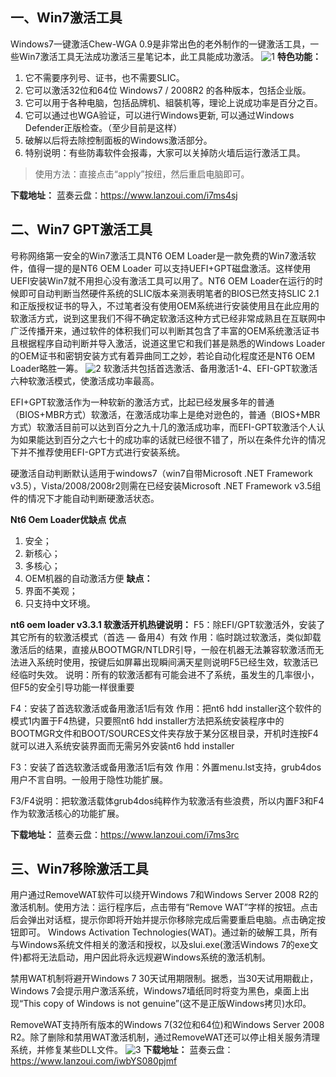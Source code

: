 ## 一、Win7激活工具 
Windows7一键激活Chew-WGA 0.9是非常出色的老外制作的一键激活工具，一些Win7激活工具无法成功激活三星笔记本，此工具能成功激活。
![1](https://github.com/zbccyw/zbccyw.github.io/assets/175001413/038403ce-cd7b-409a-852c-90bf96d12d5b)
**特色功能：**
1. 它不需要序列号、证书，也不需要SLIC。
2. 它可以激活32位和64位 Windows7 / 2008R2 的各种版本，包括企业版。
3. 它可以用于各种电脑，包括品牌机、組裝机等，理论上说成功率是百分之百。
4. 它可以通过也WGA验证，可以进行Windows更新, 可以通过Windows Defender正版检查。（至少目前是这样）
5. 破解以后将去除控制面板的Windows激活部分。
6. 特别说明：有些防毒软件会报毒，大家可以关掉防火墙后运行激活工具。

> 使用方法：直接点击“apply”按纽，然后重启电脑即可。

**下载地址：**
蓝奏云盘：https://www.lanzoui.com/i7ms4sj

## 二、Win7 GPT激活工具
号称网络第一安全的Win7激活工具NT6 OEM Loader是一款免费的Win7激活软件，值得一提的是NT6 OEM Loader 可以支持UEFI+GPT磁盘激活。这样使用UEFI安装Win7就不用担心没有激活工具可以用了。NT6 OEM Loader在运行的时候即可自动判断当然硬件系统的SLIC版本亲测表明笔者的BIOS已然支持SLIC 2.1和正版授权证书的导入，不过笔者没有使用OEM系统进行安装使用且在此应用的软激活方式，说到这里我们不得不确定软激活这种方式已经非常成熟且在互联网中广泛传播开来，通过软件的体积我们可以判断其包含了丰富的OEM系统激活证书且根据程序自动判断并导入激活，说道这里它和我们甚是熟悉的Windows Loader的OEM证书和密钥安装方式有着异曲同工之妙，若论自动化程度还是NT6 OEM Loader略胜一筹。
![2](https://github.com/zbccyw/zbccyw.github.io/assets/175001413/e4774e95-49c7-47e2-b4f5-b0848b73e958)
软激活共包括首选激活、备用激活1-4、EFI-GPT软激活六种软激活模式，使激活成功率最高。  

EFI+GPT软激活作为一种软新的激活方式，比起已经发展多年的普通（BIOS+MBR方式）软激活，在激活成功率上是绝对逊色的，普通（BIOS+MBR方式）软激活目前可以达到百分之九十几的激活成功率，而EFI-GPT软激活个人认为如果能达到百分之六七十的成功率的话就已经很不错了，所以在条件允许的情况下并不推荐使用EFI-GPT方式进行安装系统。

硬激活自动判断默认适用于windows7（win7自带Microsoft .NET Framework v3.5），Vista/2008/2008r2则需在已经安装Microsoft .NET Framework v3.5组件的情况下才能自动判断硬激活状态。

**Nt6 Oem Loader优缺点**
**优点**
1. 安全；
2. 新核心；
3. 多核心；
4. OEM机器的自动激活方便
**缺点：**
1. 界面不美观；
2. 只支持中文环境。

**nt6 oem loader v3.3.1 软激活开机热键说明：**
F5：除EFI/GPT软激活外，安装了其它所有的软激活模式（首选 — 备用4）有效
作用：临时跳过软激活，类似卸载激活后的结果，直接从BOOTMGR/NTLDR引导，一般在机器无法兼容软激活而无法进入系统时使用，按键后如屏幕出现瞬间满天星则说明F5已经生效，软激活已经临时失效。
说明：所有的软激活都有可能会进不了系统，虽发生的几率很小，但F5的安全引导功能一样很重要  
  
F4：安装了首选软激活或备用激活1后有效
作用：把nt6 hdd installer这个软件的模式1内置于F4热键，只要照nt6 hdd installer方法把系统安装程序中的BOOTMGR文件和BOOT/SOURCES文件夹存放于某分区根目录，开机时连按F4就可以进入系统安装界面而无需另外安装nt6 hdd installer  
  
F3：安装了首选软激活或备用激活1后有效
作用：外置menu.lst支持，grub4dos用户不言自明。一般用于隐性功能扩展。  
  
F3/F4说明：把软激活载体grub4dos纯粹作为软激活有些浪费，所以内置F3和F4作为软激活核心的功能扩展。

**下载地址：**
蓝奏云盘：https://www.lanzoui.com/i7ms3rc

## 三、Win7移除激活工具
用户通过RemoveWAT软件可以绕开Windows 7和Windows Server 2008 R2的激活机制。使用方法：运行程序后，点击带有“Remove WAT”字样的按钮。点击后会弹出对话框，提示你即将开始并提示你移除完成后需要重启电脑。点击确定按钮即可。
Windows Activation Technologies(WAT)。通过新的破解工具，所有与Windows系统文件相关的激活和授权，以及slui.exe(激活Windows 7的exe文件)都将无法启动，用户因此将永远规避Windows系统的激活机制。  
  
禁用WAT机制将避开Windows 7 30天试用期限制。据悉，当30天试用期截止，Windows 7会提示用户激活系统，Windows7墙纸同时将变为黑色，桌面上出现“This copy of Windows is not genuine”(这不是正版Windows拷贝)水印。  
  
RemoveWAT支持所有版本的Windows 7(32位和64位)和Windows Server 2008 R2。除了删除和禁用WAT激活机制，通过RemoveWAT还可以停止相关服务清理系统，并修复某些DLL文件。
![3](https://github.com/zbccyw/zbccyw.github.io/assets/175001413/9b971c9b-f702-461f-93bd-1a541ab614a5)
**下载地址：**
蓝奏云盘：https://www.lanzoui.com/iwbYS080pjmf

